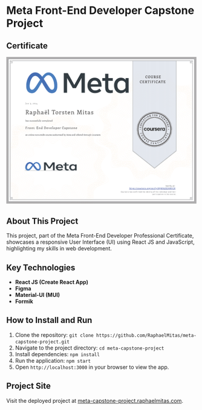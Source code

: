 # Meta Front-End Developer Capstone Project

## Certificate

![Meta Front-End Developer Capstone Certificate](certificate.png)

## About This Project

This project, part of the Meta Front-End Developer Professional Certificate, showcases a responsive User Interface (UI) using React JS and JavaScript, highlighting my skills in web development.

## Key Technologies

- **React JS (Create React App)**
- **Figma**
- **Material-UI (MUI)**
- **Formik**

## How to Install and Run

1. Clone the repository: `git clone https://github.com/RaphaelMitas/meta-capstone-project.git`
2. Navigate to the project directory: `cd meta-capstone-project`
3. Install dependencies: `npm install`
4. Run the application: `npm start`
5. Open `http://localhost:3000` in your browser to view the app.

## Project Site

Visit the deployed project at [meta-capstone-project.raphaelmitas.com](https://meta-capstone-project.raphaelmitas.com/).
